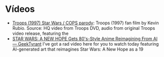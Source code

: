 
# Vídeos

* [Troops (1997) Star Wars / COPS parody](https://youtu.be/5HO70-Rk3jE): Troops (1997) fan film by Kevin Rubio.  Source: HQ video from Troops DVD, audio from original Troops video release, featuring the
* [STAR WARS: A NEW HOPE Gets 80's-Style Anime Reimagining From AI — GeekTyrant](https://geektyrant.com/news/star-wars-a-new-hope-gets-fan-made-80s-style-anime-reimagining) I’ve got a rad video here for you to watch today featuring AI-generated art that reimagines Star Wars: A New Hope as a 19
